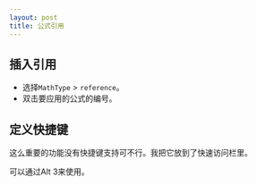 ```yaml
---
layout: post
title: 公式引用
---
```

## 插入引用
- 选择`MathType` > `reference`。
- 双击要应用的公式的编号。

## 定义快捷键
这么重要的功能没有快捷键支持可不行。我把它放到了快速访问栏里。

可以通过Alt 3来使用。

